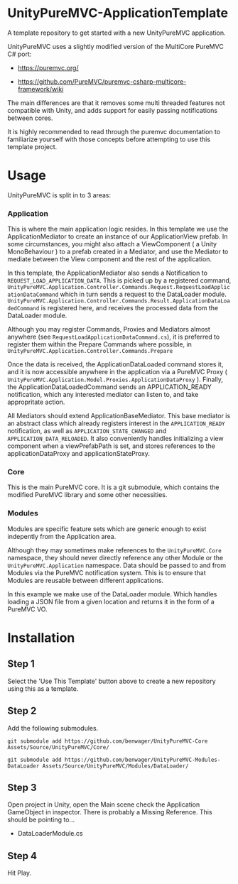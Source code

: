 # UnityPureMVC-ApplicationTemplate

A template repository to get started with a new UnityPureMVC application.

UnityPureMVC uses a slightly modified version of the MultiCore PureMVC C# port:

- https://puremvc.org/

- https://github.com/PureMVC/puremvc-csharp-multicore-framework/wiki

The main differences are that it removes some multi threaded features not compatible with Unity, and adds support for easily passing notifications between cores.

It is highly recommended to read through the puremvc documentation to familiarize yourself with those concepts before attempting to use this template project.


# Usage

UnityPureMVC is split in to 3 areas:

### Application

This is where the main application logic resides. In this template we use the ApplicationMediator to create an instance of our ApplicationView prefab. In some circumstances, you might also attach a ViewComponent ( a Unity MonoBehaviour ) to a prefab created in a Mediator, and use the Mediator to mediate between the View component and the rest of the application. 

In this template, the ApplicationMediator also sends a Notification to `REQUEST_LOAD_APPLICATION_DATA`. This is picked up by a registered command, `UnityPureMVC.Application.Controller.Commands.Request.RequestLoadApplicationDataCommand` which in turn sends a request to the DataLoader module. `UnityPureMVC.Application.Controller.Commands.Result.ApplicationDataLoadedCommand` is registered here, and receives the processed data from the DataLoader module. 

Although you may register Commands, Proxies and Mediators almost anywhere (see `RequestLoadApplicationDataCommand.cs`), it is preferred to register them within the Prepare Commands where possible, in `UnityPureMVC.Application.Controller.Commands.Prepare`

Once the data is received, the ApplicationDataLoaded command stores it, and it is now accessible anywhere in the application via a PureMVC Proxy ( `UnityPureMVC.Application.Model.Proxies.ApplicationDataProxy` ). Finally, the ApplicationDataLoadedCommand sends an APPLICATION_READY notification, which any interested mediator can listen to, and take appropritate action. 

All Mediators should extend ApplicationBaseMediator. This base mediator is an abstract class which already registers interest in the `APPLICATION_READY` notification, as well as `APPLICATION_STATE_CHANGED` and `APPLICATION_DATA_RELOADED`. It also conveniently handles initializing a view component when a viewPrefabPath is set, and stores references to the applicationDataProxy and applicationStateProxy.

### Core 

This is the main PureMVC core. It is a git submodule, which contains the modified PureMVC library and some other necessities. 

### Modules

Modules are specific feature sets which are generic enough to exist indepently from the Application area. 

Although they may sometimes make references to the `UnityPureMVC.Core` namespace, they should never directly reference any other Module or the `UnityPureMVC.Application` namespace. Data should be passed to and from Modules via the PureMVC notification system. This is to ensure that Modules are reusable between different applications.

In this example we make use of the DataLoader module. Which handles loading a JSON file from a given location and returns it in the form of a PureMVC VO.

# Installation

## Step 1

Select the 'Use This Template' button above to create a new repository using this as a template.

## Step 2

Add the following submodules.

`git submodule add https://github.com/benwager/UnityPureMVC-Core Assets/Source/UnityPureMVC/Core/`

`git submodule add https://github.com/benwager/UnityPureMVC-Modules-DataLoader Assets/Source/UnityPureMVC/Modules/DataLoader/`

## Step 3

Open project in Unity, open the Main scene check the Application GameObject in inspector. There is probably a Missing Reference. This should be pointing to...

- DataLoaderModule.cs


## Step 4 

Hit Play.

